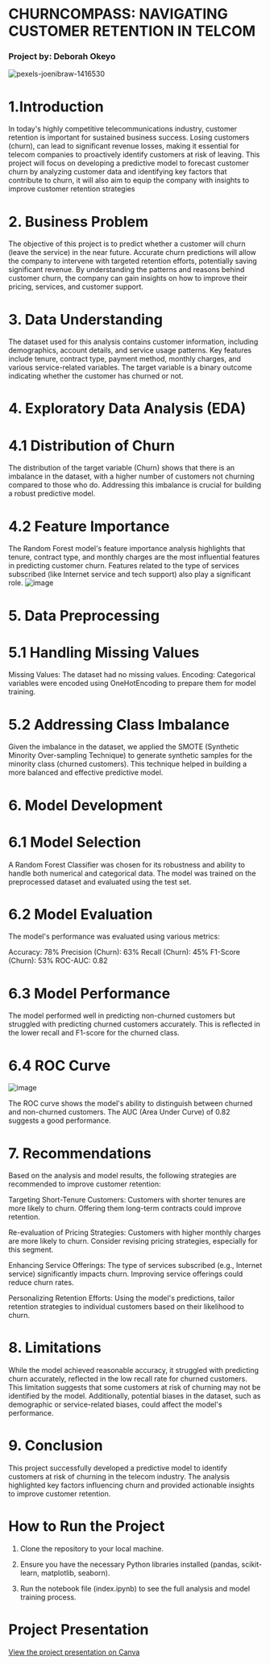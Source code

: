 # **CHURNCOMPASS: NAVIGATING CUSTOMER RETENTION IN TELCOM**
### Project by: Deborah Okeyo
![pexels-joenibraw-1416530](https://github.com/user-attachments/assets/fc1c608d-88c3-407d-88f3-85a35abd52a6)
# 1.Introduction
In today's highly competitive telecommunications industry, customer retention is important for sustained business success. Losing customers (churn), can lead to significant revenue losses, making it essential for telecom companies to proactively identify customers at risk of leaving. This project will focus on developing a predictive model to forecast customer churn by analyzing customer data and identifying key factors that contribute to churn, it will also aim to equip the company with insights to improve customer retention strategies
# 2. Business Problem
The objective of this project is to predict whether a customer will churn (leave the service) in the near future. Accurate churn predictions will allow the company to intervene with targeted retention efforts, potentially saving significant revenue. By understanding the patterns and reasons behind customer churn, the company can gain insights on how to improve their pricing, services, and customer support.

# 3. Data Understanding
The dataset used for this analysis contains customer information, including demographics, account details, and service usage patterns. Key features include tenure, contract type, payment method, monthly charges, and various service-related variables. The target variable is a binary outcome indicating whether the customer has churned or not.

# 4. Exploratory Data Analysis (EDA)
# 4.1 Distribution of Churn

The distribution of the target variable (Churn) shows that there is an imbalance in the dataset, with a higher number of customers not churning compared to those who do. Addressing this imbalance is crucial for building a robust predictive model.

# 4.2 Feature Importance

The Random Forest model's feature importance analysis highlights that tenure, contract type, and monthly charges are the most influential features in predicting customer churn. Features related to the type of services subscribed (like Internet service and tech support) also play a significant role.
![image](https://github.com/user-attachments/assets/57ab2140-e2df-4ba3-88ae-41326df3daf6)

# 5. Data Preprocessing
# 5.1 Handling Missing Values
Missing Values: The dataset had no missing values.
Encoding: Categorical variables were encoded using OneHotEncoding to prepare them for model training.
# 5.2 Addressing Class Imbalance
Given the imbalance in the dataset, we applied the SMOTE (Synthetic Minority Over-sampling Technique) to generate synthetic samples for the minority class (churned customers). This technique helped in building a more balanced and effective predictive model.

# 6. Model Development
# 6.1 Model Selection
A Random Forest Classifier was chosen for its robustness and ability to handle both numerical and categorical data. The model was trained on the preprocessed dataset and evaluated using the test set.

# 6.2 Model Evaluation
The model's performance was evaluated using various metrics:

Accuracy: 78%
Precision (Churn): 63%
Recall (Churn): 45%
F1-Score (Churn): 53%
ROC-AUC: 0.82

# 6.3 Model Performance
The model performed well in predicting non-churned customers but struggled with predicting churned customers accurately. This is reflected in the lower recall and F1-score for the churned class.

# 6.4 ROC Curve

![image](https://github.com/user-attachments/assets/04b3ac7c-91f2-4506-8c0b-16a5e0344557)

The ROC curve shows the model's ability to distinguish between churned and non-churned customers. The AUC (Area Under Curve) of 0.82 suggests a good performance.

# 7. Recommendations
Based on the analysis and model results, the following strategies are recommended to improve customer retention:

Targeting Short-Tenure Customers: Customers with shorter tenures are more likely to churn. Offering them long-term contracts could improve retention.

Re-evaluation of Pricing Strategies: Customers with higher monthly charges are more likely to churn. Consider revising pricing strategies, especially for this segment.

Enhancing Service Offerings: The type of services subscribed (e.g., Internet service) significantly impacts churn. Improving service offerings could reduce churn rates.

Personalizing Retention Efforts: Using the model's predictions, tailor retention strategies to individual customers based on their likelihood to churn.

# 8. Limitations
While the model achieved reasonable accuracy, it struggled with predicting churn accurately, reflected in the low recall rate for churned customers. This limitation suggests that some customers at risk of churning may not be identified by the model. Additionally, potential biases in the dataset, such as demographic or service-related biases, could affect the model's performance.

# 9. Conclusion
This project successfully developed a predictive model to identify customers at risk of churning in the telecom industry. The analysis highlighted key factors influencing churn and provided actionable insights to improve customer retention.

# How to Run the Project
1. Clone the repository to your local machine.

2. Ensure you have the necessary Python libraries installed (pandas, scikit-learn, matplotlib, seaborn).
   
3. Run the notebook file (index.ipynb) to see the full analysis and model training process.

# Project Presentation

[View the project presentation on Canva](https://www.canva.com/design/DAGPCIAAmcQ/EntEME-Hjp27iit7Sj-46w/edit?utm_content=DAGPCIAAmcQ&utm_campaign=designshare&utm_medium=link2&utm_source=sharebutton)

